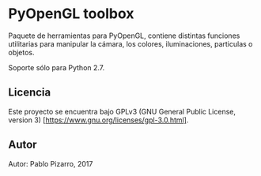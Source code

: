 # PyOpenGL toolbox
Paquete de herramientas para PyOpenGL, contiene distintas funciones utilitarias para manipular la cámara, los colores, iluminaciones, particulas o objetos.

Soporte sólo para Python 2.7.

## Licencia
Este proyecto se encuentra bajo GPLv3 (GNU General Public License, version 3) [https://www.gnu.org/licenses/gpl-3.0.html].

## Autor
Autor: Pablo Pizarro, 2017
